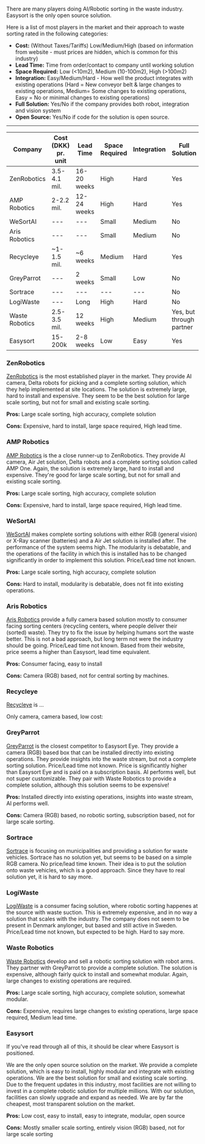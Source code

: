 
There are many players doing AI/Robotic sorting in the waste industry. Easysort is the only open source solution.

Here is a list of most players in the market and their approach to waste sorting rated in the following categories:

- **Cost:** (Without Taxes/Tariffs) Low/Medium/High (based on information from website - must prices are hidden, which is common for this industry)
- **Lead Time:** Time from order/contact to company until working solution
- **Space Required:** Low (<10m2), Medium (10-100m2), High (>100m2)
- **Integration:** Easy/Medium/Hard - How well the product integrates with existing operations (Hard = New conveyor belt & large changes to existing operations, Medium=  Some changes to existing operations, Easy = No or minimal changes to existing operations)
- **Full Solution:** Yes/No if the company provides both robot, integration and vision system
- **Open Source:** Yes/No if code for the solution is open source.

------

| Company | Cost (DKK) pr. unit | Lead Time | Space Required | Integration | Full Solution | Open Source |
| -- | -- | -- | -- | -- | -- | -- |
| ZenRobotics | 3.5-4.1 mil. | 16-20 weeks | High | Hard | Yes | No |
| AMP Robotics | 2-2.2 mil. | 12-24 weeks | High | Hard | Yes | No |
| WeSortAI | --- | --- | Small | Medium | No | No |
| Aris Robotics | --- | --- | Small | Medium | No | No |
| Recycleye | ~1-1.5 mil. | ~6 weeks | Medium | Hard | Yes | No |
| GreyParrot | --- | 2 weeks | Small | Low | No | No |
| Sortrace | --- | --- | --- | --- | No | No |
| LogiWaste | --- | Long | High | Hard | No | No |
| Waste Robotics | 2.5-3.5 mil. | 12 weeks | High | Medium | Yes, but through partner | No |
| Easysort | 15-200k | 2-8 weeks | Low | Easy | Yes | Yes |

### ZenRobotics

[ZenRobotics](https://www.terex.com/zenrobotics) is the most established player in the market. They provide AI camera, Delta robots for picking and a complete sorting solution, which they help implemented at site locations. The solution is extremely large, hard to install and expensive. They seem to be the best solution for large scale sorting, but not for small and existing scale sorting.

**Pros:** Large scale sorting, high accuracy, complete solution

**Cons:** Expensive, hard to install, large space required, High lead time.

### AMP Robotics

[AMP Robotics](https://ampsortation.com/products/single-stream) is the a close runner-up to ZenRobotics. They provide AI camera, Air Jet solution, Delta robots and a complete sorting solution called AMP One. Again, the solution is extremely large, hard to install and expensive. They're good for large scale sorting, but not for small and existing scale sorting.

**Pros:** Large scale sorting, high accuracy, complete solution

**Cons:** Expensive, hard to install, large space required, High lead time.

### WeSortAI

[WeSortAI](https://www.wesortai.com/) makes complete sorting solutions with either RGB (general vision) or X-Ray scanner (batteries) and a Air Jet solution is installed after. The performance of the system seems high. The modularity is debatable, and the operations of the facility in which this is installed has to be changed significantly in order to implement this solution. Price/Lead time not known.

**Pros:** Large scale sorting, high accuracy, complete solution

**Cons:** Hard to install, modularity is debatable, does not fit into existing operations.

### Aris Robotics

[Aris Robotics](https://www.aris-robotics.com/) provide a fully camera based solution mostly to consumer facing sorting centers (recycling centers, where people deliver their (sorted) waste). They try to fix the issue by helping humans sort the waste better. This is not a bad approach, but long term not were the industry should be going. Price/Lead time not known. Based from their website, price seems a higher than Easysort, lead time equivalent. 

**Pros:** Consumer facing, easy to install

**Cons:** Camera (RGB) based, not for central sorting by machines.

### Recycleye

[Recycleye](https://recycleye.com/) is ...

Only camera, camera based, low cost:

### GreyParrot

[GreyParrot](https://www.greyparrot.ai/) is the closest competitor to Easysort Eye. They provide a camera (RGB) based box that can be installed directly into existing operations. They provide insights into the waste stream, but not a complete sorting solution. Price/Lead time not known. Price is significantly higher than Easysort Eye and is paid on a subscription basis. AI performs well, but not super customizable. They pair with Waste Robotics to provide a complete solution, although this solution seems to be expensive!

**Pros:** Installed directly into existing operations, insights into waste stream, AI performs well.

**Cons:** Camera (RGB) based, no robotic sorting, subscription based, not for large scale sorting.

### Sortrace

[Sortrace](https://sortrace.com/) is focusing on municipalities and providing a solution for waste vehicles. Sortrace has no solution yet, but seems to be based on a simple RGB camera. No price/lead time known. Their idea is to put the solution onto waste vehicles, which is a good approach. Since they have to real solution yet, it is hard to say more.

### LogiWaste

[LogiWaste](https://logiwaste.com/dk/) is a consumer facing solution, where robotic sorting happenes at the source with waste suction. This is extremely expensive, and in no way a solution that scales with the industry. The company does not seem to be present in Denmark anylonger, but based and still active in Sweden. Price/Lead time not known, but expected to be high. Hard to say more.

### Waste Robotics

[Waste Robotics](https://www.waste-robotics.com/) develop and sell a robotic sorting solution with robot arms. They partner with GreyParrot to provide a complete solution. The solution is expensive, although fairly quick to install and somewhat modular. Again, large changes to existing operations are required.

**Pros:** Large scale sorting, high accuracy, complete solution, somewhat modular.

**Cons:** Expensive, requires large changes to existing operations, large space required, Medium lead time.

### Easysort

If you've read through all of this, it should be clear where Easysort is positioned.

We are the only open source solution on the market. We provide a complete solution, which is easy to install, highly modular and integrate with existing operations. We are the best solution for small and existing scale sorting. Due to the frequent updates in this industry, most facilities are not willing to invest in a complete robotic solution for multiple millions. With our solution, facilities can slowly upgrade and expand as needed. We are by far the cheapest, most transparent solution on the market.

**Pros:** Low cost, easy to install, easy to integrate, modular, open source

**Cons:** Mostly smaller scale sorting, entirely vision (RGB) based, not for large scale sorting
